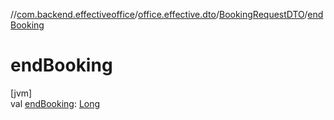 //[com.backend.effectiveoffice](../../../index.md)/[office.effective.dto](../index.md)/[BookingRequestDTO](index.md)/[endBooking](end-booking.md)

# endBooking

[jvm]\
val [endBooking](end-booking.md): [Long](https://kotlinlang.org/api/latest/jvm/stdlib/kotlin/-long/index.html)
